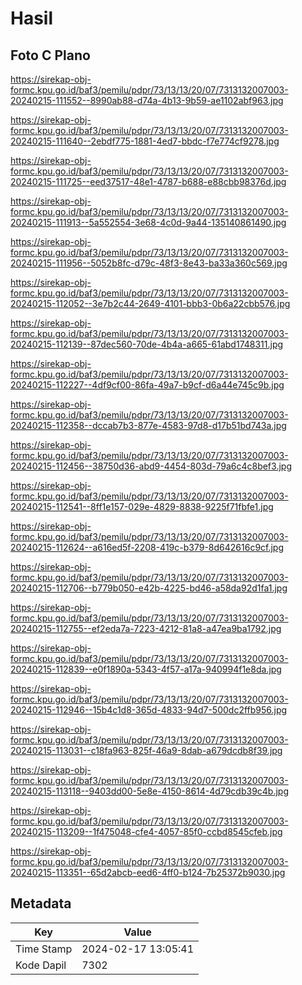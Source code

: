 # Hasil

## Foto C Plano

https://sirekap-obj-formc.kpu.go.id/baf3/pemilu/pdpr/73/13/13/20/07/7313132007003-20240215-111552--8990ab88-d74a-4b13-9b59-ae1102abf963.jpg

https://sirekap-obj-formc.kpu.go.id/baf3/pemilu/pdpr/73/13/13/20/07/7313132007003-20240215-111640--2ebdf775-1881-4ed7-bbdc-f7e774cf9278.jpg

https://sirekap-obj-formc.kpu.go.id/baf3/pemilu/pdpr/73/13/13/20/07/7313132007003-20240215-111725--eed37517-48e1-4787-b688-e88cbb98376d.jpg

https://sirekap-obj-formc.kpu.go.id/baf3/pemilu/pdpr/73/13/13/20/07/7313132007003-20240215-111913--5a552554-3e68-4c0d-9a44-135140861490.jpg

https://sirekap-obj-formc.kpu.go.id/baf3/pemilu/pdpr/73/13/13/20/07/7313132007003-20240215-111956--5052b8fc-d79c-48f3-8e43-ba33a360c569.jpg

https://sirekap-obj-formc.kpu.go.id/baf3/pemilu/pdpr/73/13/13/20/07/7313132007003-20240215-112052--3e7b2c44-2649-4101-bbb3-0b6a22cbb576.jpg

https://sirekap-obj-formc.kpu.go.id/baf3/pemilu/pdpr/73/13/13/20/07/7313132007003-20240215-112139--87dec560-70de-4b4a-a665-61abd1748311.jpg

https://sirekap-obj-formc.kpu.go.id/baf3/pemilu/pdpr/73/13/13/20/07/7313132007003-20240215-112227--4df9cf00-86fa-49a7-b9cf-d6a44e745c9b.jpg

https://sirekap-obj-formc.kpu.go.id/baf3/pemilu/pdpr/73/13/13/20/07/7313132007003-20240215-112358--dccab7b3-877e-4583-97d8-d17b51bd743a.jpg

https://sirekap-obj-formc.kpu.go.id/baf3/pemilu/pdpr/73/13/13/20/07/7313132007003-20240215-112456--38750d36-abd9-4454-803d-79a6c4c8bef3.jpg

https://sirekap-obj-formc.kpu.go.id/baf3/pemilu/pdpr/73/13/13/20/07/7313132007003-20240215-112541--8ff1e157-029e-4829-8838-9225f71fbfe1.jpg

https://sirekap-obj-formc.kpu.go.id/baf3/pemilu/pdpr/73/13/13/20/07/7313132007003-20240215-112624--a616ed5f-2208-419c-b379-8d642616c9cf.jpg

https://sirekap-obj-formc.kpu.go.id/baf3/pemilu/pdpr/73/13/13/20/07/7313132007003-20240215-112706--b779b050-e42b-4225-bd46-a58da92d1fa1.jpg

https://sirekap-obj-formc.kpu.go.id/baf3/pemilu/pdpr/73/13/13/20/07/7313132007003-20240215-112755--ef2eda7a-7223-4212-81a8-a47ea9ba1792.jpg

https://sirekap-obj-formc.kpu.go.id/baf3/pemilu/pdpr/73/13/13/20/07/7313132007003-20240215-112839--e0f1890a-5343-4f57-a17a-940994f1e8da.jpg

https://sirekap-obj-formc.kpu.go.id/baf3/pemilu/pdpr/73/13/13/20/07/7313132007003-20240215-112946--15b4c1d8-365d-4833-94d7-500dc2ffb956.jpg

https://sirekap-obj-formc.kpu.go.id/baf3/pemilu/pdpr/73/13/13/20/07/7313132007003-20240215-113031--c18fa963-825f-46a9-8dab-a679dcdb8f39.jpg

https://sirekap-obj-formc.kpu.go.id/baf3/pemilu/pdpr/73/13/13/20/07/7313132007003-20240215-113118--9403dd00-5e8e-4150-8614-4d79cdb39c4b.jpg

https://sirekap-obj-formc.kpu.go.id/baf3/pemilu/pdpr/73/13/13/20/07/7313132007003-20240215-113209--1f475048-cfe4-4057-85f0-ccbd8545cfeb.jpg

https://sirekap-obj-formc.kpu.go.id/baf3/pemilu/pdpr/73/13/13/20/07/7313132007003-20240215-113351--65d2abcb-eed6-4ff0-b124-7b25372b9030.jpg


## Metadata

| Key        | Value               |
| ---------- | ------------------- |
| Time Stamp | 2024-02-17 13:05:41 |
| Kode Dapil | 7302                |



